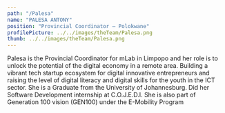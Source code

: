 ```yaml
---
path: "/Palesa"
name: "PALESA ANTONY"
position: "Provincial Coordinator – Polokwane"
profilePicture: ../../images/theTeam/Palesa.png
thumb: ../../images/theTeam/Palesa.png
---
```


Palesa is the Provincial Coordinator for mLab in Limpopo and her role is to unlock the potential of the digital economy in a remote area. Building a vibrant tech startup ecosystem for digital innovative entrepreneurs and raising the level of digital literacy and digital skills for the youth in the ICT sector. She is a Graduate from the University of Johannesburg. Did her Software Development internship at C.O.J.E.D.I. She is also part of Generation 100 vision (GEN100) under the E-Mobility Program
